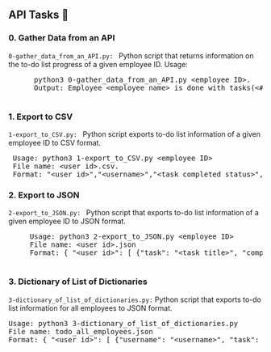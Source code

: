  <h2>API Tasks 📃</h2>
    <h3>0. Gather Data from an API</h3>
    <p>
        <code>0-gather_data_from_an_API.py: </code>
     Python script that returns information on the to-do list progress of a given employee ID.
Usage: 
     <pre>
      python3 0-gather_data_from_an_API.py &lt;employee ID&gt;.
      Output: Employee &lt;employee name&gt; is done with tasks(&lt;# completed tasks&gt;/&lt;total # tasks&gt;):
     </pre>
    </p>    
    <h3>1. Export to CSV</h3>
    <p>
        <code>1-export_to_CSV.py: </code>
     Python script exports to-do list information of a given employee ID to CSV format.
<pre>
 Usage: python3 1-export_to_CSV.py &lt;employee ID&gt;
 File name: &lt;user id&gt;.csv.
 Format: "&lt;user id&gt;","&lt;username&gt;","&lt;task completed status&gt;","&lt;task title&gt;"
</pre>
    </p>
    <h3>2. Export to JSON</h3>
    <p>
      <code>2-export_to_JSON.py: </code>
     Python script that exports to-do list information of a given employee ID to JSON format.
     <pre>
     Usage: python3 2-export_to_JSON.py &lt;employee ID&gt;
     File name: &lt;user id&gt;.json
     Format: { "&lt;user id&gt;": [ {"task": "&lt;task title&gt;", "completed": &lt;task completed status&gt;, "username": "&lt;username&gt;"}}, ... ]}
     </pre>
    </p>
    <h3>3. Dictionary of List of Dictionaries</h3>
    <p>
        <code>3-dictionary_of_list_of_dictionaries.py:</code> Python script that exports to-do list information for all employees to JSON format.
     <pre>
Usage: python3 3-dictionary_of_list_of_dictionaries.py
File name: todo_all_employees.json
Format: { "&lt;user id&gt;": [ {"username": "&lt;username&gt;", "task": "&lt;task title&gt;", "completed": &lt;task completed status&gt;}, {"username": "&lt;username&gt;", "task": "&lt;task title&gt;", "completed": &lt;task completed status&gt;}, ... ], "&lt;user id&gt;": [ {"username": "&lt;username&gt;", "task": "&lt;task title&gt;", "completed": &lt;task completed status&gt;}, {"username": "&lt;username&gt;", "task": "&lt;task title&gt;", "completed": &lt;task completed status&gt;}, ... ]}
     </pre>
    </p>
